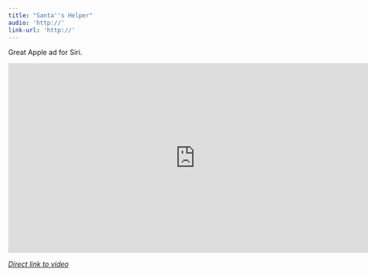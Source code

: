```yaml
---
title: "Santa''s Helper"
audio: 'http://'
link-url: 'http://'
---
```

<p>Great Apple ad for Siri.</p>
<p><iframe width="759" height="386" src="http://www.youtube.com/embed/5qcmCUsw4EQ" frameborder="0" allowfullscreen></iframe></p>
<p><em><a href="http://www.youtube.com/watch?feature=player_embedded&v=5qcmCUsw4EQ">Direct link to video</a></em></p>
